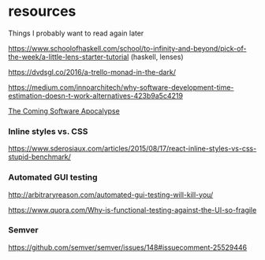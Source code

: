 # resources
Things I probably want to read again later

https://www.schoolofhaskell.com/school/to-infinity-and-beyond/pick-of-the-week/a-little-lens-starter-tutorial
(haskell, lenses)

https://dvdsgl.co/2016/a-trello-monad-in-the-dark/  

https://medium.com/innoarchitech/why-software-development-time-estimation-doesn-t-work-alternatives-423b9a5c4219

[The Coming Software Apocalypse](https://theatlantic.com/technology/archive/2017/09/saving-the-world-from-code/540393)

### Inline styles vs. CSS
https://www.sderosiaux.com/articles/2015/08/17/react-inline-styles-vs-css-stupid-benchmark/

### Automated GUI testing

http://arbitraryreason.com/automated-gui-testing-will-kill-you/

https://www.quora.com/Why-is-functional-testing-against-the-UI-so-fragile

### Semver

https://github.com/semver/semver/issues/148#issuecomment-25529446
